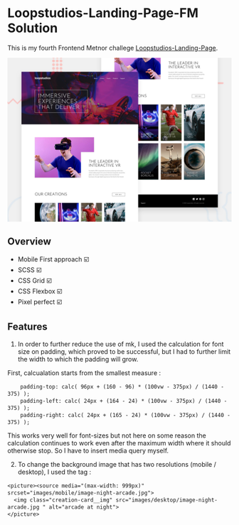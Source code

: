 # Loopstudios-Landing-Page-FM Solution


This is my fourth Frontend Metnor challege [Loopstudios-Landing-Page](https://www.frontendmentor.io/challenges/loopstudios-landing-page-N88J5Onjw).

![Screenshot](desktop-preview.jpg)

## Overview

* Mobile First approach :ballot_box_with_check:
* SCSS :ballot_box_with_check:
* CSS Grid :ballot_box_with_check:
* CSS Flexbox :ballot_box_with_check:
* Pixel perfect :ballot_box_with_check:

## Features

1. In order to further reduce the use of mk, I used the calculation for font size on padding, which proved to be successful, but I had to further limit the width to which the padding will grow.

First, calcualation starts from the smallest measure :

        padding-top: calc( 96px + (160 - 96) * (100vw - 375px) / (1440 - 375) );
        padding-left: calc( 24px + (164 - 24) * (100vw - 375px) / (1440 - 375) );
        padding-right: calc( 24px + (165 - 24) * (100vw - 375px) / (1440 - 375) );
        
 This works very well for font-sizes but not here on some reason the calculation continues to work even after the maximum width where it should otherwise stop. So I have to insert   media query myself.      


2. To change the <bold>background image that has two resolutions (mobile / desktop), I used the <picture> tag :
  ```   
<picture><source media="(max-width: 999px)" srcset="images/mobile/image-night-arcade.jpg">
	<img class="creation-card__img" src="images/desktop/image-night-arcade.jpg " alt="arcade at night">
</picture>
	
